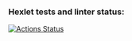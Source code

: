 ### Hexlet tests and linter status:
[![Actions Status](https://github.com/SkyAjax/frontend-project-46/workflows/hexlet-check/badge.svg)](https://github.com/SkyAjax/frontend-project-46/actions)